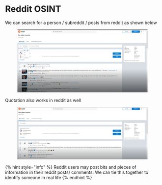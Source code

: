 # Reddit OSINT

We can search for a person / subreddit / posts from reddit as shown below

<figure><img src="../../.gitbook/assets/image (90).png" alt=""><figcaption></figcaption></figure>

Quotation also works in reddit as well&#x20;

<figure><img src="../../.gitbook/assets/image (91).png" alt=""><figcaption></figcaption></figure>

{% hint style="info" %}
Reddit users may post bits and pieces of information in their reddit posts/ comments. We can tie this together to identify someone in real life
{% endhint %}
